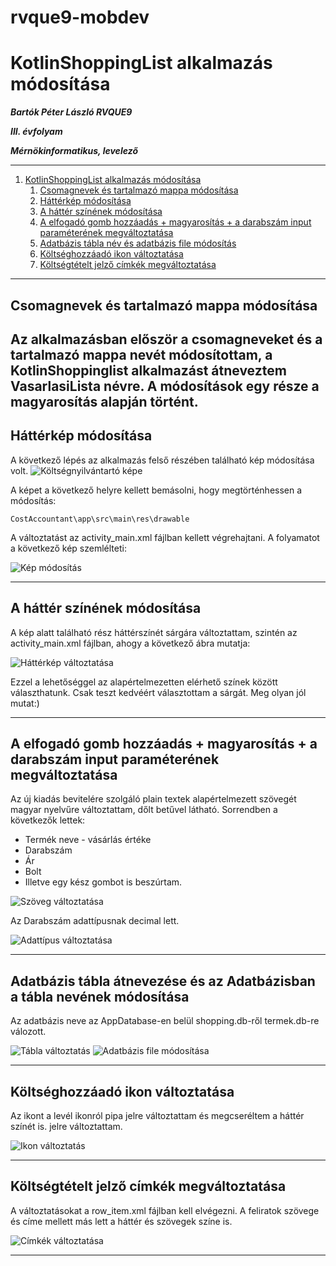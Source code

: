 # rvque9-mobdev

# KotlinShoppingList alkalmazás módosítása
***Bartók Péter László RVQUE9***

***III. évfolyam*** 

***Mérnökinformatikus, levelező***

---

1. [KotlinShoppingList alkalmazás módosítása](#kotlinshoppinglist-alkalmazás-módosítása)
   1. [Csomagnevek és tartalmazó mappa módosítása](#csomagnevek-és-tartalmazó-mappa-módosítása)
   2. [Háttérkép módosítása](#háttérkép-módosítása)
   3. [A háttér színének módosítása](#a-háttér-színének-módosítása)
   4. [A elfogadó gomb hozzáadás + magyarosítás + a darabszám input paraméterének megváltoztatása ](#Az-elfogadó-gomb-hozzáadás-magyarosítás-a-darabszám-input-paraméterének-megváltoztatása)
   5. [Adatbázis tábla név és adatbázis file módosítás](#adatbázis-tábla-név-és-adatbázis-file-módosítás)
   6. [Költséghozzáadó ikon változtatása](#költséghozzáadó-ikon-változtatása)
   7. [Költségtételt jelző címkék megváltoztatása](#költségtételt-jelző-címkék-megváltoztatása)

---


## Csomagnevek és tartalmazó mappa módosítása

Az alkalmazásban először a csomagneveket és a tartalmazó mappa nevét módosítottam, a KotlinShoppinglist alkalmazást átneveztem VasarlasiLista névre.
A módosítások egy része a magyarosítás alapján történt.
---

## Háttérkép módosítása

A következő lépés az alkalmazás felső részében található kép módosítása volt.
![Költségnyilvántartó képe](images/activiti_main.jpg)

A képet a következő helyre kellett bemásolni, hogy megtörténhessen a módosítás:

```
CostAccountant\app\src\main\res\drawable
```

A változtatást az activity_main.xml fájlban kellett végrehajtani. A folyamatot a következő kép szemlélteti:

![Kép módosítás](images/Modify_background_pictures.jpg)

---

## A háttér színének módosítása

A kép alatt található rész háttérszínét sárgára változtattam, szintén az activity_main.xml fájlban, ahogy a következő ábra mutatja:

![Háttérkép változtatása](images/03.jpg)

Ezzel a lehetőséggel az alapértelmezetten elérhető színek között választhatunk. Csak teszt kedvéért választottam a sárgát. Meg olyan jól mutat:)


---

## A elfogadó gomb hozzáadás + magyarosítás + a darabszám input paraméterének megváltoztatása

Az új kiadás bevitelére szolgáló plain textek alapértelmezett szövegét magyar nyelvűre változtattam, dőlt betűvel látható. Sorrendben a következők lettek:
* Termék neve - vásárlás értéke
* Darabszám
* Ár
* Bolt
* Illetve egy kész gombot is beszúrtam.

![Szöveg változtatása](images/04.jpg)

Az Darabszám adattípusnak decimal lett.

![Adattípus változtatása](images/05.jpg)

---

## Adatbázis tábla átnevezése és az Adatbázisban a tábla nevének módosítása
Az adatbázis neve az AppDatabase-en belül shopping.db-ről termek.db-re válozott.

![Tábla változtatás](images/06.jpg)
![Adatbázis file módosítása](images/07.jpg)

---

## Költséghozzáadó ikon változtatása

Az ikont a levél ikonról pipa jelre változtattam és megcseréltem a háttér színét is. jelre változtattam.

![Ikon változtatás](images/08.jpg)

---

## Költségtételt jelző címkék megváltoztatása

A változtatásokat a row_item.xml fájlban kell elvégezni. A feliratok szövege és címe mellett más lett a háttér és szövegek színe is.

![Címkék változtatása](images/09.jpg)


---
